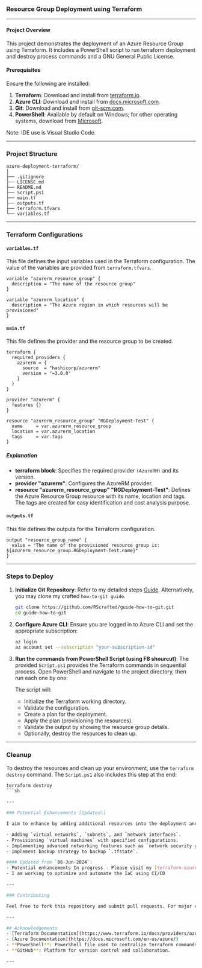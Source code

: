 ### Resource Group Deployment using Terraform

---

#### Project Overview

This project demonstrates the deployment of an Azure Resource Group using Terraform. It includes a PowerShell script to run terraform deployment and destroy process commands and a GNU General Public License.

#### Prerequisites

Ensure the following are installed:

1. **Terraform**: Download and install from [terraform.io](https://www.terraform.io/downloads.html).
2. **Azure CLI**: Download and install from [docs.microsoft.com](https://docs.microsoft.com/en-us/cli/azure/install-azure-cli).
3. **Git**: Download and install from [git-scm.com](https://git-scm.com/).
4. **PowerShell**: Available by default on Windows; for other operating systems, download from [Microsoft](https://docs.microsoft.com/en-us/powershell/scripting/install/installing-powershell).

Note: IDE use is Visual Studio Code.

---

### Project Structure

```
azure-deployment-terraform/
│
├── .gitignore
├── LICENSE.md
├── README.md
├── Script.ps1
├── main.tf
├── outputs.tf
├── terraform.tfvars
└── variables.tf
```

---

### Terraform Configurations

#### `variables.tf`

This file defines the input variables used in the Terraform configuration.
The value of the variables are provided from `terraform.tfvars`.

```hcl
variable "azurerm_resource_group" {
  description = "The name of the resource group"
}

variable "azurerm_location" {
  description = "The Azure region in which resources will be provisioned"
}
```

#### `main.tf`

This file defines the provider and the resource group to be created.

```hcl
terraform {
  required_providers {
    azurerm = {
      source  = "hashicorp/azurerm"
      version = "=3.0.0"
    }
  }
}

provider "azurerm" {
  features {}
}

resource "azurerm_resource_group" "RGDeployment-Test" {
  name     = var.azurerm_resource_group
  location = var.azurerm_location
  tags     = var.tags
}
```

##### Explanation
- **terraform block**: Specifies the required provider `(AzureRM)` and its version.
- **provider "azurerm"**: Configures the AzureRM provider.
- **resource "azurerm_resource_group" "RGDeployment-Test"**: Defines the Azure Resource Group resource with its name, location and tags. The tags are created for easy identification and cost analysis purpose.

#### `outputs.tf`

This file defines the outputs for the Terraform configuration.

```hcl
output "resource_group_name" {
  value = "The name of the provisioned resource group is: ${azurerm_resource_group.RGDeployment-Test.name}"
}
```

---

### Steps to Deploy

1. **Initialize Git Repository**:
Refer to my detailed steps [Guide](https://github.com/RScrafted/guide-how-to-git/tree/main). Alternatively, you may clone my crafted `how-to-git guide`.
   ```sh
   git clone https://github.com/RScrafted/guide-how-to-git.git
   cd guide-how-to-git
   ```

2. **Configure Azure CLI**:
   Ensure you are logged in to Azure CLI and set the appropriate subscription:
   ```sh
   az login
   az account set --subscription "your-subscription-id"
   ```

3. **Run the commands from PowerShell Script (using F8 shourcut)**:
   The provided `Script.ps1` provides the Terraform commands in sequential process. Open PowerShell and navigate to the project directory, then run each one by one:
   

   The script will:
   - Initialize the Terraform working directory.
   - Validate the configuration.
   - Create a plan for the deployment.
   - Apply the plan (provisioning the resources).
   - Validate the output by showing the resource group details.
   - Optionally, destroy the resources to clean up.

---

### Cleanup

To destroy the resources and clean up your environment, use the `terraform destroy` command. The `Script.ps1` also includes this step at the end:

```sh
terraform destroy
```sh

---

### Potential Enhancements [Updated!]

I aim to enhance by adding additional resources into the deployment and automate them. Future enhancements may include:

- Adding `virtual networks`, `subnets`, and `network interfaces`.
- Provisioning `virtual machines` with specified configurations.
- Implementing advanced networking features such as `network security groups` and `load balancers`.
- Implement backup strategy to backup `.tfstate`.

#### Updated from `06-Jun-2024`:
- Potential enhancements In progress - Please visit my [terraform-azure-vm-automation](https://github.com/RScrafted/terraform-azure-vm-automation) repository.
- I am working to optimize and automate the IaC using CI/CD

---

### Contributing

Feel free to fork this repository and submit pull requests. For major changes, please open an issue first to discuss what you would like to change. I have started a discussion, and everyone can bring ideas there.

---

## Acknowledgements
- [Terraform Documentation](https://www.terraform.io/docs/providers/azurerm/)
- [Azure Documentation](https://docs.microsoft.com/en-us/azure/)
- **PowerShell**: PowerShell file used to centralize terraform commands related to this project.
- **GitHub**: Platform for version control and collaboration.

---
